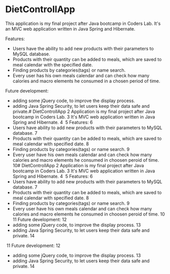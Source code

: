 # DietControllApp
This application is my final project after Java bootcamp in Coders Lab.
It's an MVC web application written in Java Spring and Hibernate.

Features:
- Users have the ability to add new products with their parameters to MySQL database.
- Products with their quantity can be added to meals, which are saved to meal calendar with the specified date.
- Finding products by categories(tags) or name search.
- Every user has his own meals calendar and can check how many calories and macro elements he consumed in a chosen period of time.

Future development:
- adding some jQuery code, to improve the display process.
- adding Java Spring Security, to let users keep their data safe and private.# DietControllApp
2
Application is my final project after Java bootcamp in Coders Lab.
3
It's MVC web application written in Java Spring and Hibernate.
4
​
5
Features:
6
- Users have ability to add new products with their parameters to MySQL database.
7
- Products with their quantity can be added to meals, which are saved to meal calendar with specified date.
8
- Finding products by categories(tags) or name search.
9
- Every user have his own meals calendar and can check how many calories and macro elements he consumed in choosen peroid of time.
10# DietControllApp
2
Application is my final project after Java bootcamp in Coders Lab.
3
It's MVC web application written in Java Spring and Hibernate.
4
​
5
Features:
6
- Users have ability to add new products with their parameters to MySQL database.
7
- Products with their quantity can be added to meals, which are saved to meal calendar with specified date.
8
- Finding products by categories(tags) or name search.
9
- Every user have his own meals calendar and can check how many calories and macro elements he consumed in choosen peroid of time.
10
​
11
Future development:
12
- adding some jQuery code, to improve the display process.
13
- adding Java Spring Security, to let users keep their data safe and private.
14

​
11
Future development:
12
- adding some jQuery code, to improve the display process.
13
- adding Java Spring Security, to let users keep their data safe and private.
14
